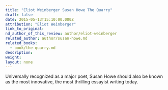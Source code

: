 ```yaml
---
title: "Eliot Weinberger Susan Howe The Quarry"
draft: false
date: 2015-05-13T15:10:00.000Z
attribution: "Eliot Weinberger"
link_to_original:
nd_author_of_this_review: author/eliot-weinberger
related_author: author/susan-howe.md
related_books:
  - book/the-quarry.md
description:
weight:
layout: none
---
```

Universally recognized as a major poet, Susan Howe should also be known as the most innovative, the most thrilling essayist writing today.

